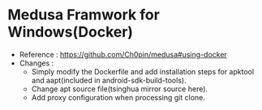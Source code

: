 # Medusa Framwork for Windows(Docker)
- Reference : https://github.com/Ch0pin/medusa#using-docker
- Changes : 
  - Simply modify the Dockerfile and add installation steps for apktool and aapt(included in android-sdk-build-tools).
  - Change apt source file(tsinghua mirror source here).
  - Add proxy configuration when processing git clone.